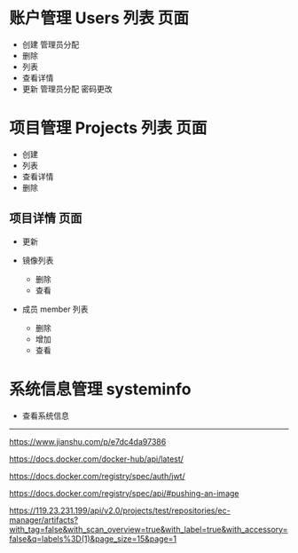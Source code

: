 # 账户管理 Users 列表 页面
- 创建 管理员分配
- 删除
- 列表
- 查看详情
- 更新 管理员分配 密码更改

# 项目管理 Projects 列表 页面

- 创建
- 列表
- 查看详情
- 删除

## 项目详情 页面

- 更新

- 镜像列表
  - 删除
  - 查看
  
- 成员 member 列表
  - 删除
  - 增加
  - 查看

# 系统信息管理 systeminfo

- 查看系统信息

----

https://www.jianshu.com/p/e7dc4da97386

https://docs.docker.com/docker-hub/api/latest/

https://docs.docker.com/registry/spec/auth/jwt/

https://docs.docker.com/registry/spec/api/#pushing-an-image

https://119.23.231.199/api/v2.0/projects/test/repositories/ec-manager/artifacts?with_tag=false&with_scan_overview=true&with_label=true&with_accessory=false&q=labels%3D(1)&page_size=15&page=1